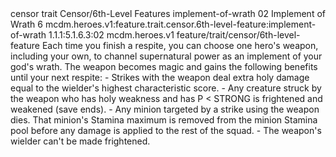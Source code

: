 <ability>
  <metadata>
    <class>censor</class>
    <feature_type>trait</feature_type>
    <file_dpath>Censor/6th-Level Features</file_dpath>
    <item_id>implement-of-wrath</item_id>
    <item_index>02</item_index>
    <item_name>Implement of Wrath</item_name>
    <level>6</level>
    <scc>mcdm.heroes.v1:feature.trait.censor.6th-level-feature:implement-of-wrath</scc>
    <scdc>1.1.1:5.1.6.3:02</scdc>
    <source>mcdm.heroes.v1</source>
    <type>feature/trait/censor/6th-level-feature</type>
  </metadata>
  <effects>
    <effect type="mundane">Each time you finish a respite, you can choose one hero&apos;s weapon, including your own, to channel supernatural power as an implement of your god&apos;s wrath. The weapon becomes magic and gains the following benefits until your next respite:
- Strikes with the weapon deal extra holy damage equal to the wielder&apos;s highest characteristic score.
- Any creature struck by the weapon who has holy weakness and has P &lt; STRONG is frightened and weakened (save ends).
- Any minion targeted by a strike using the weapon dies. That minion&apos;s Stamina maximum is removed from the minion Stamina pool before any damage is applied to the rest of the squad.
- The weapon&apos;s wielder can&apos;t be made frightened.</effect>
  </effects>
</ability>
